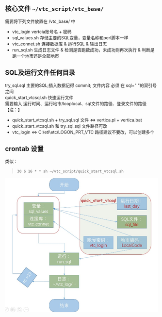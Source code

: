 ## 核心文件 `~/vtc_script/vtc_base/`
需要将下列文件放置在 /vtc_base/ 中
-   vtc_login      vertcia账号名 + 密码  
-   sql_values.sh  存储主要的SQL变量，变量名称和perl脚本一样  
-   vtc_connet.sh  连接数据库 & 运行SQL &  输出日志  
-   run_sql.sh     生成日志文件 & 检测是否跑数成功，未成功则再次执行 & 判断是跑一个地市还是全部地市  


## SQL及运行文件任何目录
try_sql.sql               主要的SQL;插入数据记得 commit; 文件内容 必须 在 sql=" "的双引号之间  
quick_start_vtcsql.sh     快速运行文件   
    需要输入 运行时间、运行地市/looplocal、sql文件的路径、登录文件的路径  
【注：】  
-    quick_start_vtcsql.sh + try_sql.sql 文件 <=> vertica.pl + vertica.bat  
-    quick_start_vtcsql.sh 和 try_sql.sql 文件路径可改  
-    vtc_login <=> C:\etl\etc\LOGON_PRT_VTC  路径建议不要改，可以创建多个  

## crontab 设置
类似：  
> `30 6 16 * * sh ~/vtc_script/quick_start_vtcsql.sh`
    
![模块流程图](https://github.com/scchy/Toys/blob/master/shell/%E6%A8%A1%E5%9D%97%E7%AE%80%E5%8D%95%E4%BB%8B%E7%BB%8D.jpg)
